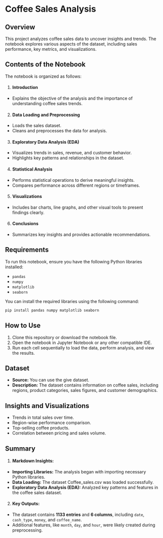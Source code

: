 
# Coffee Sales Analysis

## Overview

This project analyzes coffee sales data to uncover insights and trends. The notebook explores various aspects of the dataset, including sales performance, key metrics, and visualizations.


## Contents of the Notebook

The notebook is organized as follows:

1. #### Introduction
* Explains the objective of the analysis and the importance of understanding coffee sales trends.
2. #### Data Loading and Preprocessing
* Loads the sales dataset.
* Cleans and preprocesses the data for analysis.
3. #### Exploratory Data Analysis (EDA)
* Visualizes trends in sales, revenue, and customer behavior.
* Highlights key patterns and relationships in the dataset.
4. #### Statistical Analysis
* Performs statistical operations to derive meaningful insights.
* Compares performance across different regions or timeframes.
5. #### Visualizations
* Includes bar charts, line graphs, and other visual tools to present findings clearly.
6. #### Conclusions
* Summarizes key insights and provides actionable recommendations.


## Requirements

To run this notebook, ensure you have the following Python libraries installed:

* ```pandas```
* ```numpy```
* ```matplotlib```
* ```seaborn```

You can install the required libraries using the following command:
```bash 
pip install pandas numpy matplotlib seaborn
```


## How to Use

1. Clone this repository or download the notebook file.
2. Open the notebook in Jupyter Notebook or any other compatible IDE.
3. Run each cell sequentially to load the data, perform analysis, and view the results.
## Dataset
* **Source:** You can use the give dataset.
* **Description:** The dataset contains information on coffee sales, including regions, product categories, sales figures, and customer demographics.
## Insights and Visualizations

* Trends in total sales over time.
* Region-wise performance comparison.
* Top-selling coffee products.
* Correlation between pricing and sales volume.
## Summary

1. #### Markdown Insights:

* **Importing Libraries:** The analysis began with importing necessary Python libraries.
* **Data Loading:** The dataset Coffee_sales.csv was loaded successfully.
* **Exploratory Data Analysis (EDA):** Analyzed key patterns and features in the coffee sales dataset.

2. #### Key Outputs:

* The dataset contains **1133 entries** and **6 columns**, including `date`, `cash_type`, `money`, and `coffee_name`.
* Additional features, like `month`, `day`, and `hour`, were likely created during preprocessing.
